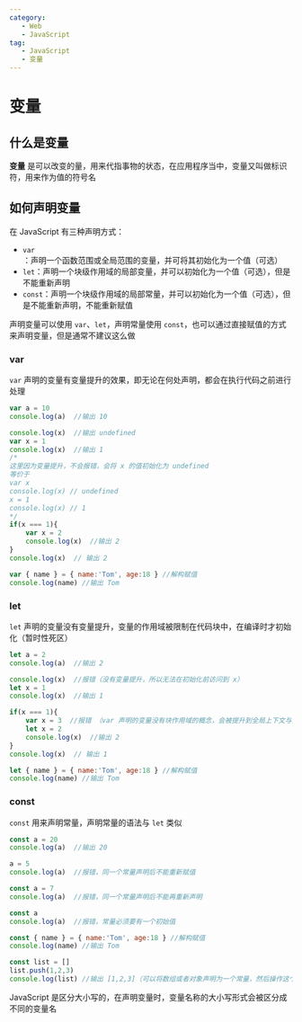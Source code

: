 ```yaml
---
category:
   - Web
   - JavaScript
tag:
   - JavaScript
   - 变量
---
```


# 变量
## 什么是变量
**变量** 是可以改变的量，用来代指事物的状态，在应用程序当中，变量又叫做标识符，用来作为值的符号名

## 如何声明变量
在 JavaScript 有三种声明方式：

* `var`：声明一个函数范围或全局范围的变量，并可将其初始化为一个值（可选）
* `let`：声明一个块级作用域的局部变量，并可以初始化为一个值（可选），但是不能重新声明
* `const`：声明一个块级作用域的局部常量，并可以初始化为一个值（可选），但是不能重新声明，不能重新赋值

声明变量可以使用 `var`、`let`，声明常量使用 `const`，也可以通过直接赋值的方式来声明变量，但是通常不建议这么做


### var
`var` 声明的变量有变量提升的效果，即无论在何处声明，都会在执行代码之前进行处理

```js
var a = 10
console.log(a)  //输出 10

console.log(x)  //输出 undefined
var x = 1
console.log(x)  //输出 1
/* 
这里因为变量提升，不会报错，会将 x 的值初始化为 undefined
等价于
var x
console.log(x) // undefined
x = 1
console.log(x) // 1
*/
if(x === 1){
    var x = 2
    console.log(x)  //输出 2
}
console.log(x)  // 输出 2

var { name } = { name:'Tom', age:18 } //解构赋值
console.log(name) //输出 Tom
```

### let
`let` 声明的变量没有变量提升，变量的作用域被限制在代码块中，在编译时才初始化（暂时性死区）

```js
let a = 2
console.log(a)  //输出 2

console.log(x)  //报错（没有变量提升，所以无法在初始化前访问到 x）
let x = 1
console.log(x)  //输出 1 

if(x === 1){
    var x = 3  //报错 （var 声明的变量没有块作用域的概念，会被提升到全局上下文与然后报错）
    let x = 2 
    console.log(x)  //输出 2
}
console.log(x)  // 输出 1

let { name } = { name:'Tom', age:18 } //解构赋值
console.log(name) //输出 Tom

```


### const
`const` 用来声明常量，声明常量的语法与 `let` 类似

```js
const a = 20
console.log(a)  //输出 20

a = 5
console.log(a)  //报错，同一个常量声明后不能重新赋值

const a = 7
console.log(a)  //报错，同一个常量声明后不能再重新声明

const a
console.log(a)  //报错，常量必须要有一个初始值

const { name } = { name:'Tom', age:18 } //解构赋值
console.log(name) //输出 Tom 

const list = []
list.push(1,2,3)
console.log(list) //输出 [1,2,3]（可以将数组或者对象声明为一个常量，然后操作这个数组或者对象）

```

<Minfo>

JavaScript 是区分大小写的，在声明变量时，变量名称的大小写形式会被区分成不同的变量名

</Minfo>